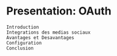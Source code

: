 # Presentation: OAuth
    Introduction
    Integrations des medias sociaux
    Avantages et Desavantages
    Configuration
    Conclusion
